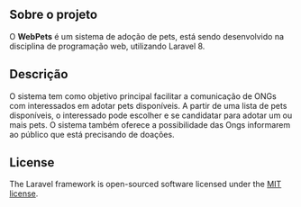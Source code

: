 ## Sobre o projeto

O <strong>WebPets</strong> é um sistema de adoção de pets, está sendo desenvolvido na disciplina de programação web, utilizando Laravel 8.

## Descrição

O sistema tem como objetivo principal facilitar a comunicação de ONGs com interessados em adotar pets disponíveis. A partir de uma lista de pets disponíveis, o interessado pode escolher e se candidatar para adotar um ou mais pets. O sistema também oferece a possibilidade das Ongs informarem ao público que está precisando de doações.

## License

The Laravel framework is open-sourced software licensed under the [MIT license](https://opensource.org/licenses/MIT).
